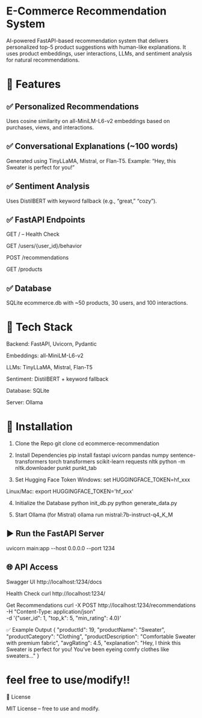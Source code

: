 # E-Commerce Recommendation System

AI-powered FastAPI-based recommendation system that delivers personalized top-5 product suggestions with human-like explanations. It uses product embeddings, user interactions, LLMs, and sentiment analysis for natural recommendations.

# 🚀 Features
## ✅ Personalized Recommendations

Uses cosine similarity on all-MiniLM-L6-v2 embeddings based on purchases, views, and interactions.

## ✅ Conversational Explanations (~100 words)

Generated using TinyLLaMA, Mistral, or Flan-T5.
Example: “Hey, this Sweater is perfect for you!”

## ✅ Sentiment Analysis

Uses DistilBERT with keyword fallback (e.g., “great,” “cozy”).

## ✅ FastAPI Endpoints

GET / – Health Check

GET /users/{user_id}/behavior

POST /recommendations

GET /products

## ✅ Database

SQLite ecommerce.db with ~50 products, 30 users, and 100 interactions.

# 🧠 Tech Stack

Backend: FastAPI, Uvicorn, Pydantic

Embeddings: all-MiniLM-L6-v2

LLMs: TinyLLaMA, Mistral, Flan-T5

Sentiment: DistilBERT + keyword fallback

Database: SQLite

Server: Ollama

# 🔧 Installation
1. Clone the Repo
git clone <repository-url>
cd ecommerce-recommendation

2. Install Dependencies
pip install fastapi uvicorn pandas numpy sentence-transformers torch transformers scikit-learn requests nltk
python -m nltk.downloader punkt punkt_tab

3. Set Hugging Face Token
Windows: 
set HUGGINGFACE_TOKEN=hf_xxx

Linux/Mac: 
export HUGGINGFACE_TOKEN='hf_xxx'

4. Initialize the Database
python init_db.py
python generate_data.py

5. Start Ollama (for Mistral)
ollama run mistral:7b-instruct-q4_K_M

## ▶️ Run the FastAPI Server
uvicorn main:app --host 0.0.0.0 --port 1234

## 🌐 API Access
Swagger UI
http://localhost:1234/docs

Health Check
curl http://localhost:1234/

Get Recommendations
curl -X POST http://localhost:1234/recommendations \
-H "Content-Type: application/json" \
-d '{"user_id": 1, "top_k": 5, "min_rating": 4.0}'

✅ Example Output
{
  "productId": 19,
  "productName": "Sweater",
  "productCategory": "Clothing",
  "productDescription": "Comfortable Sweater with premium fabric",
  "avgRating": 4.5,
  "explanation": "Hey, I think this Sweater is perfect for you! You’ve been eyeing comfy clothes like sweaters..."
}

# feel free to use/modify!!
📜 License

MIT License – free to use and modify.

